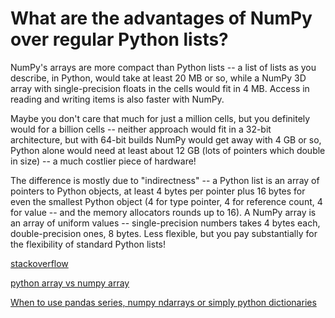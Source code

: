 # What are the advantages of NumPy over regular Python lists?

NumPy's arrays are more compact than Python lists -- a list of lists as you describe, in Python, would take at least 20 MB or so, while a NumPy 3D array with single-precision floats in the cells would fit in 4 MB. Access in reading and writing items is also faster with NumPy.

Maybe you don't care that much for just a million cells, but you definitely would for a billion cells -- neither approach would fit in a 32-bit architecture, but with 64-bit builds NumPy would get away with 4 GB or so, Python alone would need at least about 12 GB (lots of pointers which double in size) -- a much costlier piece of hardware!

The difference is mostly due to "indirectness" -- a Python list is an array of pointers to Python objects, at least 4 bytes per pointer plus 16 bytes for even the smallest Python object (4 for type pointer, 4 for reference count, 4 for value -- and the memory allocators rounds up to 16). A NumPy array is an array of uniform values -- single-precision numbers takes 4 bytes each, double-precision ones, 8 bytes. Less flexible, but you pay substantially for the flexibility of standard Python lists!

[stackoverflow](https://stackoverflow.com/questions/993984/what-are-the-advantages-of-numpy-over-regular-python-lists)

[python array vs numpy array](https://learnpython.com/blog/python-array-vs-list/)

[When to use pandas series, numpy ndarrays or simply python dictionaries](https://stackoverflow.com/questions/45285743/when-to-use-pandas-series-numpy-ndarrays-or-simply-python-dictionaries)
